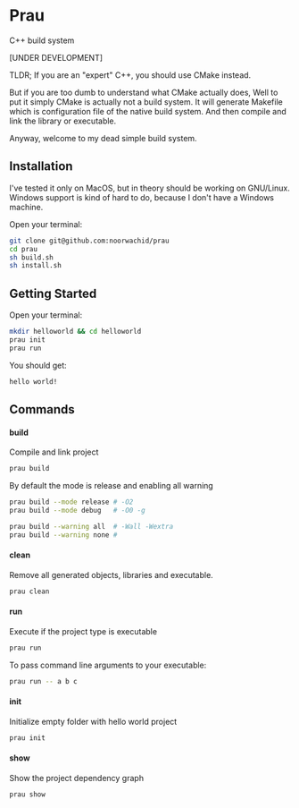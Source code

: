 # Prau
C++ build system

[UNDER DEVELOPMENT]

TLDR; If you are an "expert" C++, you should use CMake instead.

But if you are too dumb to understand what CMake actually does,
Well to put it simply CMake is actually not a build system.
It will generate Makefile which is configuration file of the native build system.
And then compile and link the library or executable.

Anyway, welcome to my dead simple build system.

## Installation
I've tested it only on MacOS, but in theory should be working on GNU/Linux.
Windows support is kind of hard to do, because I don't have a Windows machine.

Open your terminal:
~~~ sh
git clone git@github.com:noorwachid/prau
cd prau
sh build.sh
sh install.sh
~~~

## Getting Started
Open your terminal:
~~~ sh
mkdir helloworld && cd helloworld
prau init 
prau run
~~~

You should get:
~~~ sh
hello world!
~~~

## Commands
#### build
Compile and link project
~~~ sh
prau build
~~~

By default the mode is release and enabling all warning
~~~ sh
prau build --mode release # -O2
prau build --mode debug   # -O0 -g

prau build --warning all  # -Wall -Wextra
prau build --warning none #
~~~

#### clean
Remove all generated objects, libraries and executable.
~~~ sh
prau clean
~~~

#### run
Execute if the project type is executable
~~~ sh
prau run
~~~

To pass command line arguments to your executable:
~~~ sh
prau run -- a b c
~~~

#### init
Initialize empty folder with hello world project
~~~ sh
prau init
~~~

#### show
Show the project dependency graph
~~~ sh
prau show
~~~
